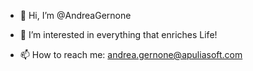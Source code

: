 - 👋 Hi, I’m @AndreaGernone

- 👀 I’m interested in everything that enriches Life! 

- 📫 How to reach me: andrea.gernone@apuliasoft.com
